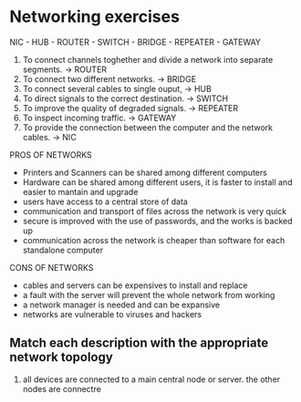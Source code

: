 # Networking exercises

NIC - HUB - ROUTER - SWITCH - BRIDGE - REPEATER - GATEWAY

1. To connect channels toghether and divide a network into separate segments. -> ROUTER
2. To connect two different networks. -> BRIDGE
3. To connect several cables to single ouput, -> HUB
4. To direct signals to the correct destination. -> SWITCH
5. To improve the quality of degraded signals. -> REPEATER
6. To inspect incoming traffic. -> GATEWAY
7. To provide the connection between the computer and the network cables. -> NIC

PROS OF NETWORKS
- Printers and Scanners can be shared among different computers
- Hardware can be shared among different users, it is faster to install and easier to mantain and upgrade
- users have access to a central store of data
- communication and transport of files across the network is very quick
- secure is improved with the use of passwords, and the works is backed up
- communication across the network is cheaper than software for each standalone computer

CONS OF NETWORKS
- cables and servers can be expensives to install and replace
- a fault with the server will prevent the  whole network from working
- a network manager is needed and can be expansive
- networks are vulnerable to viruses and hackers

## Match each description with the appropriate network topology
1. all devices are connected to a main central node or server. the other nodes are connectre






<!--stackedit_data:
eyJoaXN0b3J5IjpbODEzNTM0NDY0LDYzNTg5MzIyNywxMjE1MD
gwNTYwXX0=
-->